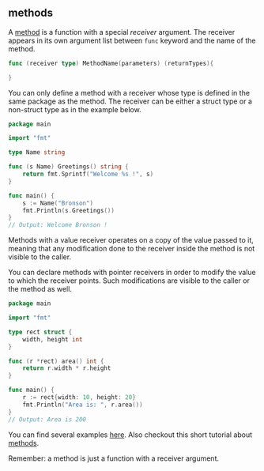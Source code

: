 ## methods

A [method][methods] is a function with a special _receiver_ argument. The receiver appears in its own argument list between `func` keyword and the name of the method.

```go
func (receiver type) MethodName(parameters) (returnTypes){

}
```

You can only define a method with a receiver whose type is defined in the same package as the method. The receiver can be either a struct type or a non-struct type as in the example below.

```go
package main

import "fmt"

type Name string

func (s Name) Greetings() string {
	return fmt.Sprintf("Welcome %s !", s)
}

func main() {
	s := Name("Bronson")
	fmt.Println(s.Greetings())
}
// Output: Welcome Bronson !
```

Methods with a value receiver operates on a copy of the value passed to it, meaning that any modification done to the receiver inside the method is not visible to the caller.

You can declare methods with pointer receivers in order to modify the value to which the receiver points. Such modifications are visible to the caller or the method as well.

```go
package main

import "fmt"

type rect struct {
	width, height int
}

func (r *rect) area() int {
	return r.width * r.height
}

func main() {
	r := rect{width: 10, height: 20}
	fmt.Println("Area is: ", r.area())
}
// Output: Area is 200
```

You can find several examples [here][pointers_receivers]. Also checkout this short tutorial about [methods][methods_tutorial].

Remember: a method is just a function with a receiver argument.

[methods]: https://tour.golang.org/methods/1
[pointers_receivers]: https://tour.golang.org/methods/4
[methods_tutorial]: https://www.callicoder.com/golang-methods-tutorial/
